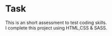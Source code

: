 # Task
This is an short assessment to test coding skills. <br/>
I complete this project using HTML,CSS & SASS.
